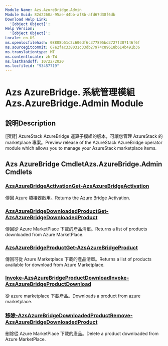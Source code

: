 ```yaml
---
Module Name: Azs.AzureBridge.Admin
Module Guid: 82d2260a-95ae-44bb-af8b-afd67d38f6db
Download Help Link:
  '[object Object]': 
Help Version:
  '[object Object]': 
Locale: en-US
ms.openlocfilehash: 08808b51c2c606df6c377895bd3727f307146f6f
ms.sourcegitcommit: 67e2fac338031c33db27974c89618b614b491b36
ms.translationtype: MT
ms.contentlocale: zh-TW
ms.lasthandoff: 10/22/2020
ms.locfileid: "93457719"
---
```

# <span data-ttu-id="816b5-101">Azs AzureBridge. 系統管理模組</span><span class="sxs-lookup"><span data-stu-id="816b5-101">Azs.AzureBridge.Admin Module</span></span>
## <span data-ttu-id="816b5-102">說明</span><span class="sxs-lookup"><span data-stu-id="816b5-102">Description</span></span>
<span data-ttu-id="816b5-103">[預覽] AzureStack AzureBridge 運算子模組的版本，可讓您管理 AzureStack 的 marketplace 專案。</span><span class="sxs-lookup"><span data-stu-id="816b5-103">Preview release of the AzureStack AzureBridge operator module which allows you to manage your AzureStack marketplace items.</span></span>

## <span data-ttu-id="816b5-104">Azs AzureBridge Cmdlet</span><span class="sxs-lookup"><span data-stu-id="816b5-104">Azs.AzureBridge.Admin Cmdlets</span></span>
### [<span data-ttu-id="816b5-105">AzsAzureBridgeActivation</span><span class="sxs-lookup"><span data-stu-id="816b5-105">Get-AzsAzureBridgeActivation</span></span>](Get-AzsAzureBridgeActivation.md)
<span data-ttu-id="816b5-106">傳回 Azure 橋接器啟用。</span><span class="sxs-lookup"><span data-stu-id="816b5-106">Returns the Azure Bridge Activation.</span></span>

### [<span data-ttu-id="816b5-107">AzsAzureBridgeDownloadedProduct</span><span class="sxs-lookup"><span data-stu-id="816b5-107">Get-AzsAzureBridgeDownloadedProduct</span></span>](Get-AzsAzureBridgeDownloadedProduct.md)
<span data-ttu-id="816b5-108">傳回從 Azure MarketPlace 下載的產品清單。</span><span class="sxs-lookup"><span data-stu-id="816b5-108">Returns a list of products downloaded from Azure MarketPlace.</span></span>

### [<span data-ttu-id="816b5-109">AzsAzureBridgeProduct</span><span class="sxs-lookup"><span data-stu-id="816b5-109">Get-AzsAzureBridgeProduct</span></span>](Get-AzsAzureBridgeProduct.md)
<span data-ttu-id="816b5-110">傳回可從 Azure Marketplace 下載的產品清單。</span><span class="sxs-lookup"><span data-stu-id="816b5-110">Returns a list of products available for download from Azure Marketplace.</span></span>

### [<span data-ttu-id="816b5-111">Invoke-AzsAzureBridgeProductDownload</span><span class="sxs-lookup"><span data-stu-id="816b5-111">Invoke-AzsAzureBridgeProductDownload</span></span>](Invoke-AzsAzureBridgeProductDownload.md)
<span data-ttu-id="816b5-112">從 azure marketplace 下載產品。</span><span class="sxs-lookup"><span data-stu-id="816b5-112">Downloads a product from azure marketplace.</span></span>

### [<span data-ttu-id="816b5-113">移除-AzsAzureBridgeDownloadedProduct</span><span class="sxs-lookup"><span data-stu-id="816b5-113">Remove-AzsAzureBridgeDownloadedProduct</span></span>](Remove-AzsAzureBridgeDownloadedProduct.md)
<span data-ttu-id="816b5-114">刪除從 Azure MarketPlace 下載的產品。</span><span class="sxs-lookup"><span data-stu-id="816b5-114">Delete a product downloaded from Azure MarketPlace.</span></span>

